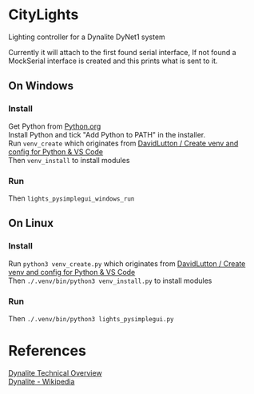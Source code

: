 # CityLights
Lighting controller for a Dynalite DyNet1 system  

Currently it will attach to the first found serial interface,
If not found a MockSerial interface is created and this prints what is sent to it.

## On Windows
### Install
Get Python from [Python.org](https://www.python.org/downloads/)  
Install Python and tick "Add Python to PATH" in the installer.  
Run `venv_create` which originates from [DavidLutton / Create venv and config for Python & VS Code](https://gist.github.com/DavidLutton/ca1aed5292faba67cfdf2a6fc879fab2)  
Then `venv_install` to install modules
### Run
Then `lights_pysimplegui_windows_run`


## On Linux
### Install
Run `python3 venv_create.py` which originates from [DavidLutton / Create venv and config for Python & VS Code](https://gist.github.com/DavidLutton/ca1aed5292faba67cfdf2a6fc879fab2)  
Then `./.venv/bin/python3 venv_install.py` to install modules
### Run
Then `./.venv/bin/python3 lights_pysimplegui.py`

# References
[Dynalite Technical Overview](https://www.dynalite.org/public-download/2947/bd40c4247432c0917b35dda8c1e3bf05)  
[Dynalite - Wikipedia](https://en.wikipedia.org/wiki/Dynalite)

